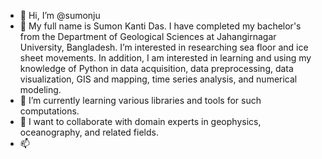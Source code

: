 - 👋 Hi, I’m @sumonju
- 👀 My full name is Sumon Kanti Das. I have completed my bachelor's from the Department of Geological Sciences at Jahangirnagar University, Bangladesh. 
      I’m interested in researching sea floor and ice sheet movements. In addition, I am interested in learning and using my knowledge of Python in data 
      acquisition, data preprocessing, data visualization, GIS and mapping, time series analysis, and numerical modeling. 
- 🌱 I’m currently learning various libraries and tools for such computations. 
- 💞️ I want to collaborate with domain experts in geophysics, oceanography, and related fields. 
- 📫 

<!---
sumonju/sumonju is a ✨ special ✨ repository because its `README.md` (this file) appears on your GitHub profile.
You can click the Preview link to take a look at your changes.
--->
